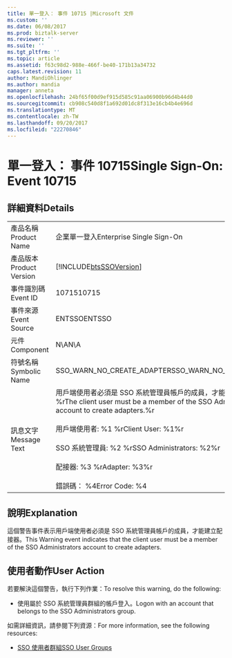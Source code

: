 ```yaml
---
title: 單一登入： 事件 10715 |Microsoft 文件
ms.custom: ''
ms.date: 06/08/2017
ms.prod: biztalk-server
ms.reviewer: ''
ms.suite: ''
ms.tgt_pltfrm: ''
ms.topic: article
ms.assetid: f63c98d2-988e-466f-be40-171b13a34732
caps.latest.revision: 11
author: MandiOhlinger
ms.author: mandia
manager: anneta
ms.openlocfilehash: 24bf65f00d9ef915d585c91aa06900b96d4b44d0
ms.sourcegitcommit: cb908c540d8f1a692d01dc8f313e16cb4b4e696d
ms.translationtype: MT
ms.contentlocale: zh-TW
ms.lasthandoff: 09/20/2017
ms.locfileid: "22270846"
---
```

# <a name="single-sign-on-event-10715"></a><span data-ttu-id="f951b-102">單一登入： 事件 10715</span><span class="sxs-lookup"><span data-stu-id="f951b-102">Single Sign-On: Event 10715</span></span>
## <a name="details"></a><span data-ttu-id="f951b-103">詳細資料</span><span class="sxs-lookup"><span data-stu-id="f951b-103">Details</span></span>  
  
|||  
|-|-|  
|<span data-ttu-id="f951b-104">產品名稱</span><span class="sxs-lookup"><span data-stu-id="f951b-104">Product Name</span></span>|<span data-ttu-id="f951b-105">企業單一登入</span><span class="sxs-lookup"><span data-stu-id="f951b-105">Enterprise Single Sign-On</span></span>|  
|<span data-ttu-id="f951b-106">產品版本</span><span class="sxs-lookup"><span data-stu-id="f951b-106">Product Version</span></span>|[!INCLUDE[btsSSOVersion](../includes/btsssoversion-md.md)]|  
|<span data-ttu-id="f951b-107">事件識別碼</span><span class="sxs-lookup"><span data-stu-id="f951b-107">Event ID</span></span>|<span data-ttu-id="f951b-108">10715</span><span class="sxs-lookup"><span data-stu-id="f951b-108">10715</span></span>|  
|<span data-ttu-id="f951b-109">事件來源</span><span class="sxs-lookup"><span data-stu-id="f951b-109">Event Source</span></span>|<span data-ttu-id="f951b-110">ENTSSO</span><span class="sxs-lookup"><span data-stu-id="f951b-110">ENTSSO</span></span>|  
|<span data-ttu-id="f951b-111">元件</span><span class="sxs-lookup"><span data-stu-id="f951b-111">Component</span></span>|<span data-ttu-id="f951b-112">N\A</span><span class="sxs-lookup"><span data-stu-id="f951b-112">N\A</span></span>|  
|<span data-ttu-id="f951b-113">符號名稱</span><span class="sxs-lookup"><span data-stu-id="f951b-113">Symbolic Name</span></span>|<span data-ttu-id="f951b-114">SSO_WARN_NO_CREATE_ADAPTER</span><span class="sxs-lookup"><span data-stu-id="f951b-114">SSO_WARN_NO_CREATE_ADAPTER</span></span>|  
|<span data-ttu-id="f951b-115">訊息文字</span><span class="sxs-lookup"><span data-stu-id="f951b-115">Message Text</span></span>|<span data-ttu-id="f951b-116">用戶端使用者必須是 SSO 系統管理員帳戶的成員，才能建立配接器。%r</span><span class="sxs-lookup"><span data-stu-id="f951b-116">The client user must be a member of the SSO Administrators account to create adapters.%r</span></span><br /><br /> <span data-ttu-id="f951b-117">用戶端使用者: %1 %r</span><span class="sxs-lookup"><span data-stu-id="f951b-117">Client User: %1%r</span></span><br /><br /> <span data-ttu-id="f951b-118">SSO 系統管理員: %2 %r</span><span class="sxs-lookup"><span data-stu-id="f951b-118">SSO Administrators: %2%r</span></span><br /><br /> <span data-ttu-id="f951b-119">配接器: %3 %r</span><span class="sxs-lookup"><span data-stu-id="f951b-119">Adapter: %3%r</span></span><br /><br /> <span data-ttu-id="f951b-120">錯誤碼： %4</span><span class="sxs-lookup"><span data-stu-id="f951b-120">Error Code: %4</span></span>|  
  
## <a name="explanation"></a><span data-ttu-id="f951b-121">說明</span><span class="sxs-lookup"><span data-stu-id="f951b-121">Explanation</span></span>  
 <span data-ttu-id="f951b-122">這個警告事件表示用戶端使用者必須是 SSO 系統管理員帳戶的成員，才能建立配接器。</span><span class="sxs-lookup"><span data-stu-id="f951b-122">This Warning event indicates that the client user must be a member of the SSO Administrators account to create adapters.</span></span>  
  
## <a name="user-action"></a><span data-ttu-id="f951b-123">使用者動作</span><span class="sxs-lookup"><span data-stu-id="f951b-123">User Action</span></span>  
 <span data-ttu-id="f951b-124">若要解決這個警告，執行下列作業：</span><span class="sxs-lookup"><span data-stu-id="f951b-124">To resolve this warning, do the following:</span></span>  
  
-   <span data-ttu-id="f951b-125">使用屬於 SSO 系統管理員群組的帳戶登入。</span><span class="sxs-lookup"><span data-stu-id="f951b-125">Logon with an account that belongs to the SSO Administrators group.</span></span>  
  
 <span data-ttu-id="f951b-126">如需詳細資訊，請參閱下列資源：</span><span class="sxs-lookup"><span data-stu-id="f951b-126">For more information, see the following resources:</span></span>  
  
-   [<span data-ttu-id="f951b-127">SSO 使用者群組</span><span class="sxs-lookup"><span data-stu-id="f951b-127">SSO User Groups</span></span>](../core/sso-user-groups.md)